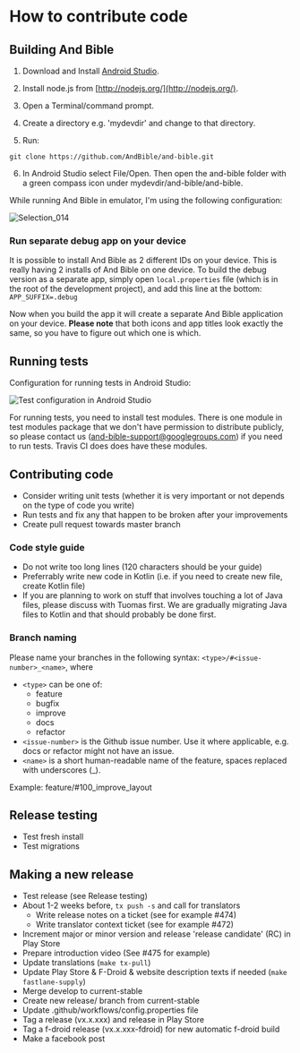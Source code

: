 # How to contribute code

## Building And Bible

1. Download and Install [Android Studio](http://developer.android.com/sdk).
2. Install node.js from [http://nodejs.org/](http://nodejs.org/).
3. Open a Terminal/command prompt.
4. Create a directory e.g. 'mydevdir' and change to that directory.

5. Run:
```
git clone https://github.com/AndBible/and-bible.git 
```

6. In Android Studio select File/Open.  Then open the and-bible folder with a green compass icon under mydevdir/and-bible/and-bible.

While running And Bible in emulator, I'm using the following configuration:

![Selection_014](https://user-images.githubusercontent.com/5811789/56358437-42595080-61e7-11e9-98a5-4cf5903049c3.png)

### Run separate debug app on your device
It is possible to install And Bible as 2 different IDs on your device. This is really having 2 installs of And Bible on one device. To build the debug version as a separate app, simply open `local.properties` file (which is in the root of the development project), and add this line at the bottom: `APP_SUFFIX=.debug`

Now when you build the app it will create a separate And Bible application on your device. **Please note** that both icons and app titles look exactly the same, so you have to figure out which one is which.

## Running tests

Configuration for running tests in Android Studio:

![Test configuration in Android Studio](https://user-images.githubusercontent.com/5811789/48984311-c4df5780-f102-11e8-937b-c5d438b79629.png)

For running tests, you need to install test modules. There is one module in test modules package that we don't have permission to distribute publicly, so please contact us (and-bible-support@googlegroups.com) if you need to run tests. Travis CI does does have these modules.

## Contributing code

- Consider writing unit tests (whether it is very important or not depends on the type of code you write)
- Run tests and fix any that happen to be broken after your improvements
- Create pull request towards master branch

### Code style guide

- Do not write too long lines (120 characters should be your guide)
- Preferrably write new code in Kotlin (i.e. if you need to create new file, create Kotlin file) 
- If you are planning to work on stuff that involves touching a lot of Java files, please discuss with Tuomas first. We are gradually migrating Java files to Kotlin and that should probably be done first.

### Branch naming

Please name your branches in the following syntax: `<type>/#<issue-number>_<name>`, where

- `<type>` can be one of:
  - feature
  - bugfix
  - improve
  - docs
  - refactor
- `<issue-number>` is the Github issue number. Use it where applicable, e.g. docs or refactor might not have an issue.
- `<name>` is a short human-readable name of the feature, spaces replaced with underscores (_).  

Example: feature/#100_improve_layout

## Release testing
 - Test fresh install
 - Test migrations

## Making a new release 

 - Test release (see Release testing)
 - About 1-2 weeks before, `tx push -s` and call for translators 
    - Write release notes on a ticket (see for example #474)
    - Write translator context ticket (see for example #472)
 - Increment major or minor version and release 'release candidate' (RC) in Play Store
 - Prepare introduction video (See #475 for example)
 - Update translations (`make tx-pull`)
 - Update Play Store & F-Droid & website description texts if needed (`make fastlane-supply`)
 - Merge develop to current-stable
 - Create new release/ branch from current-stable
 - Update .github/workflows/config.properties file
 - Tag a release (vx.x.xxx) and release in Play Store
 - Tag a f-droid release (vx.x.xxx-fdroid) for new automatic f-droid build
 - Make a facebook post
